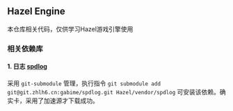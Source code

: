 ## Hazel Engine

本仓库相关代码，仅供学习Hazel游戏引擎使用

### 相关依赖库

#### 1. 日志 [spdlog](https://github.com/gabime/spdlog)

采用 `git-submodule` 管理，执行指令 `git submodule add git@git.zhlh6.cn:gabime/spdlog.git Hazel/vendor/spdlog` 可安装该依赖。确实卡，采用了加速源才下载成功。




